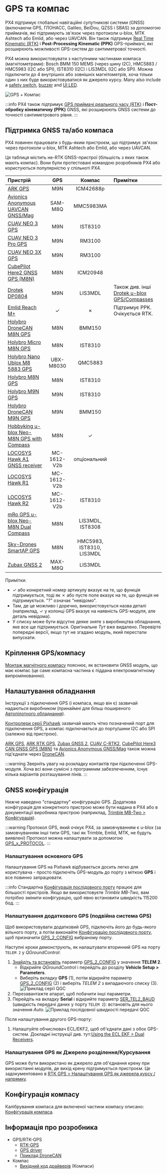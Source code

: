 # GPS та компас

PX4 підтримує глобальні навігаційні супутникові системи (GNSS) (включаючи GPS, ГЛОНАСС, Galileo, BeiDou, QZSS і SBAS) за допомогою приймачів, які підтримують зв'язок через протоколи u-blox, MTK Ashtech або Emlid, або через UAVCAN. Він також підтримує [Real Time Kinematic (RTK)](../gps_compass/rtk_gps.md) і **Post-Processing Kinematic (PPK)** GPS-приймачі, які розширюють можливості GPS-систем до сантиметрової точності.

PX4 можна використовувати з наступними частинами компаса (магнітометрами): Bosch BMM 150 MEMS (через шину I2C), HMC5883 / HMC5983 (I2C або SPI), IST8310 (I2C) і LIS3MDL (I2C або SPI). Можна підключити до 4 внутрішніх або зовнішніх магнітометрів, хоча тільки один з них буде використовуватися як джерело курсу. Many also include a [safety switch](../getting_started/px4_basic_concepts.md#safety-switch), [buzzer](../getting_started/px4_basic_concepts.md#buzzer) and [UI LED](../getting_started/led_meanings.html#ui-led).

![GPS + Компас](../../assets/hardware/gps/gps_compass.jpg)

:::info PX4 також підтримує [GPS приймачі реального часу (RTK)](../gps_compass/rtk_gps.md) і **Пост-обробку кінематичну (PPK)** GNSS, які розширюють GNSS системи до точності сантиметрового рівня.
:::

## Підтримка GNSS та/або компаса

PX4 повинен працювати з будь-яким пристроєм, що підтримує зв'язок через протоколи u-blox, MTK Ashtech або Emlid, або через UAVCAN.

Ця таблиця містить не-RTK GNSS-пристрої (більшість з яких також мають компас). Вони були протестовані командою розробників PX4 або користуються популярністю у спільноті PX4.

| Пристрій                                                                  |     GPS     |          Компас           | Примітки                                                                                                            |
|:------------------------------------------------------------------------- |:-----------:|:-------------------------:|:------------------------------------------------------------------------------------------------------------------- |
| [ARK GPS](https://arkelectron.com/product/ark-gps/)                       |     M9N     |         ICM42688p         |                                                                                                                     |
| [Avionics Anonymous UAVCAN GNSS/Mag][avionics_anon_can_gnss]              |   SAM-M8Q   |         MMC5983MA         |                                                                                                                     |
| [CUAV NEO 3 GPS](../gps_compass/gps_cuav_neo_3.md)                        |     M9N     |          IST8310          |                                                                                                                     |
| [CUAV NEO 3 Pro GPS](../gps_compass/gps_cuav_neo_3pro.md)                 |     M9N     |          RM3100           |                                                                                                                     |
| [CUAV NEO 3X GPS](../gps_compass/gps_cuav_neo_3x.md)                      |     M9N     |          RM3100           |                                                                                                                     |
| [CubePilot Here2 GNSS GPS (M8N)](../gps_compass/gps_hex_here2.md)         |     M8N     |         ICM20948          |                                                                                                                     |
| [Drotek DP0804](https://store-drotek.com/920-DP0804.html)                 |     M9N     |          LIS3MDL          | Також див. інші [Drotek u-blox GPS/Compasses](https://store-drotek.com/index.php?controller=search&s=ublox+compass) |
| [Emlid Reach M+](https://emlid.com/reach/)                                |   &check;   |          &cross;          | Підтримує PPK. Очікується RTK.                                                                                      |
| [Holybro DroneCAN M8N GPS](../dronecan/holybro_m8n_gps.md)                |     M8N     |          BMM150           |                                                                                                                     |
| [Holybro Micro M8N GPS](https://holybro.com/products/micro-m8n-gps)       |     M8N     |          IST8310          |                                                                                                                     |
| [Holybro Nano Ublox M8 5883 GPS][hb_nano_m8_5883]                         |  UBX-M8030  |          QMC5883          |                                                                                                                     |
| [Holybro M8N GPS](../gps_compass/gps_holybro_m8n_m9n.md)                  |     M8N     |          IST8310          |                                                                                                                     |
| [Holybro M9N GPS](../gps_compass/gps_holybro_m8n_m9n.md)                  |     M9N     |          IST8310          |                                                                                                                     |
| [Holybro DroneCAN M9N GPS](https://holybro.com/products/dronecan-m9n-gps) |     M9N     |          BMM150           |                                                                                                                     |
| [Hobbyking u-blox Neo-M8N GPS with Compass][hk_ublox_neo_8mn]             |     M8N     |          &check;          |                                                                                                                     |
| [LOCOSYS Hawk A1 GNSS receiver](../gps_compass/gps_locosys_hawk_a1.md)    | MC-1612-V2b |       опціональний        |                                                                                                                     |
| [LOCOSYS Hawk R1](../gps_compass/rtk_gps_locosys_r1.md)                   | MC-1612-V2b |                           |                                                                                                                     |
| [LOCOSYS Hawk R2](../gps_compass/rtk_gps_locosys_r2.md)                   | MC-1612-V2b |          IST8310          |                                                                                                                     |
| [mRo GPS u-blox Neo-M8N Dual Compass][mro_neo8mn_dual_mag]                |     M8N     |     LIS3MDL, IST8308      |                                                                                                                     |
| [Sky-Drones SmartAP GPS](../gps_compass/gps_smartap.md)                   |     M8N     | HMC5983, IST8310, LIS3MDL |                                                                                                                     |
| [Zubax GNSS 2](https://zubax.com/products/gnss_2)                         |   MAX-M8Q   |          LIS3MDL          |                                                                                                                     | 

<!-- links to improve layout of table for editing -->
Примітки:

- &check; або конкретний номер артикулу вказує на те, що функція підтримується, тоді як &cross; або пусте поле вказує на те, що функція не підтримується. "?" означає "невідомо".
- Там, де це можливо і доречно, використовується назва деталі (наприклад, &check; у колонці GPS вказує на наявність GPS-модуля, але деталь невідома).
- У списку може бути відсутнє деяке зняте з виробництва обладнання, яке все ще підтримується. Оригінальне _Тут_ вже видалено. Перевірте попередні версії, якщо тут не згадано модуль, який перестали випускати.

## Кріплення GPS/компасу

[Монтаж магнітного компасу](../assembly/mount_gps_compass.md) пояснює, як встановити GNSS модуль, що має компас (це саме компасна частина є піддана електромагнітному випромінюванню).

## Налаштування обладнання

Інструкції з підключення GPS (і компаса, якщо він є) зазвичай надаються виробником (принаймні для більш поширеного [Автопілотного обладнання](../flight_controller/README.md)).

[Контролери серії Pixhawk](../flight_controller/pixhawk_series.md) зазвичай мають чітко позначений порт для підключення GPS, а компас підключається до порту/шини I2C або SPI (залежно від пристрою).

[ARK GPS](../dronecan/ark_gps.md), [ARK RTK GPS](../dronecan/ark_rtk_gps.md), [Zubax GNSS 2](https://zubax.com/products/gnss_2), [CUAV C-RTK2](../gps_compass/rtk_gps_cuav_c-rtk.md), [CubePilot Here3 CAN GNSS GPS (M8N)](https://www.cubepilot.org/#/here/here3) та [Avionics Anonymous GNSS/Mag](https://www.tindie.com/products/avionicsanonymous/uavcan-gps-magnetometer/) також можна під'єднати через [DroneCAN](../dronecan/README.md).

:::warning
Зверніть увагу на розкладку контактів при підключенні GPS-модуля.
Хоча всі вони сумісні з програмним забезпеченням, існує кілька варіантів розташування пінів.
:::

## GNSS конфігурація

Нижче наведено "стандартну" конфігурацію GPS. Додаткова конфігурація для конкретного пристрою може бути надана в PX4 або в документації виробника пристрою (наприклад, [Trimble MB-Two > Конфігурація](../gps_compass/rtk_gps_trimble_mb_two.md#configuration)).

:::warning
Протокол GPS, який очікує PX4, за замовчуванням є u-blox (за замовчуванням інші типи GPS, такі як Trimble, Emlid, MTK, не будуть виявлені) Протокол можна налаштувати за допомогою [GPS_x_PROTOCOL](../advanced_config/parameter_reference.md#GPS_1_PROTOCOL).
:::

### Налаштування основного GPS

Налаштування GPS на Pixhawk відбувається досить легко для користувача - просто підключіть GPS-модуль до порту з міткою **GPS** і все повинно запрацювати.

:::info Стандартна [Конфігурація послідовного порту](../peripherals/serial_configuration.md#default_port_mapping) працює для більшості пристроїв. Якщо ви використовуєте _Trimble MB-Two_, вам потрібно змінити конфігурацію, щоб явно встановити швидкість 115200 бод.
:::

<a id="dual_gps"></a>

### Налаштування додаткового GPS (подвійна система GPS)

Щоб використовувати додатковий GPS, підключіть його до будь-якого вільного порту, а потім виконайте [Конфігурацію послідовного порту](../peripherals/serial_configuration.md), щоб призначити [GPS_2_CONFIG](../advanced_config/parameter_reference.md#GPS_2_CONFIG) вибраному порту.

Наступні кроки демонструють, як налаштувати вторинний GPS на порту `TELEM 2` у _QGroundControl_:

1. [Знайдіть та встановіть](../advanced_config/parameters.md) параметр [GPS_2_CONFIG](../advanced_config/parameter_reference.md#GPS_2_CONFIG) у значення **TELEM 2**.
   - Відкрийте *QGroundControl* і перейдіть до розділу **Vehicle Setup > Parameters**.
   - Виберіть вкладку **GPS** (1), потім відкрийте параметр [GPS_2_CONFIG](../advanced_config/parameter_reference.md#GPS_2_CONFIG) (2) і виберіть *TELEM 2* з випадаючого списку (3). ![Приклад серії QGC](../../assets/peripherals/qgc_serial_config_example.png)
1. Перезавантажте апарат, щоб побачити інші параметри.
1. Перейдіть на вкладку **Serial** і відкрийте параметр [SER_TEL2_BAUD](../advanced_config/parameter_reference.md#SER_TEL2_BAUD) (швидкість передачі даних у порту `TELEM 2`): встановіть для нього значення *Auto*. ![Приклад послідовної швидкості передачі QGC](../../assets/peripherals/qgc_serial_baudrate_example.png)

Після налаштування другого GPS-порту:

1. Налаштуйте обчислювач ECL/EKF2, щоб об'єднати дані з обох GPS-систем. Докладні інструкції див. тут:[Using the ECL EKF > Dual Receivers](../advanced_config/tuning_the_ecl_ekf.md#dual-receivers).

### Налаштування GPS як Джерело розділення/Курсування

GPS може бути використано як джерело для об'єднання крену при використанні модулів, де вихід крену підтримується пристроєм. Це задокументовано в [RTK GPS > Налаштування GPS як джерела курсу / напрямку](../gps_compass/rtk_gps.md#configuring-gps-as-yaw-heading-source).

## Конфігурація компасу

Калібрування компаса для включеної частини компасу описано: [Конфігурація компаса](../config/compass.md).

## Інформація про розробника

- GPS/RTK-GPS
  - [RTK-GPS](../advanced/rtk_gps.md)
  - [GPS driver](../modules/modules_driver.md#gps)
  - [Приклад DroneCAN](../dronecan/index.md)
- Компас
  - [Вихідний код драйверів](https://github.com/PX4/PX4-Autopilot/tree/main/src/drivers/magnetometer) (Компаси)

[avionics_anon_can_gnss]: https://www.tindie.com/products/avionicsanonymous/uavcan-gps-magnetometer/
[hk_ublox_neo_8mn]: https://hobbyking.com/en_us/ublox-neo-m8n-gps-with-compass.html
[mro_neo8mn_dual_mag]: https://store.mrobotics.io/product-p/m10034-8308.htm
[hb_nano_m8_5883]: https://holybro.com/products/nano-m8-5883-gps-module

